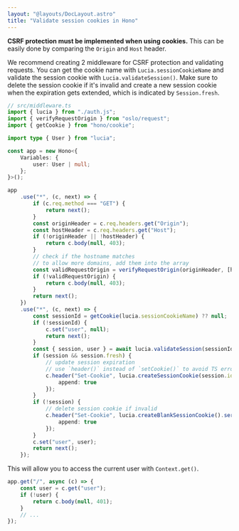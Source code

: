 ```yaml
---
layout: "@layouts/DocLayout.astro"
title: "Validate session cookies in Hono"
---
```


**CSRF protection must be implemented when using cookies.** This can be easily done by comparing the `Origin` and `Host` header.

We recommend creating 2 middleware for CSRF protection and validating requests. You can get the cookie name with `Lucia.sessionCookieName` and validate the session cookie with `Lucia.validateSession()`. Make sure to delete the session cookie if it's invalid and create a new session cookie when the expiration gets extended, which is indicated by `Session.fresh`.

```ts
// src/middleware.ts
import { lucia } from "./auth.js";
import { verifyRequestOrigin } from "oslo/request";
import { getCookie } from "hono/cookie";

import type { User } from "lucia";

const app = new Hono<{
	Variables: {
		user: User | null;
	};
}>();

app
	.use("*", (c, next) => {
		if (c.req.method === "GET") {
			return next();
		}
		const originHeader = c.req.headers.get("Origin");
		const hostHeader = c.req.headers.get("Host");
		if (!originHeader || !hostHeader) {
			return c.body(null, 403);
		}
		// check if the hostname matches
		// to allow more domains, add them into the array
		const validRequestOrigin = verifyRequestOrigin(originHeader, [hostHeader]);
		if (!validRequestOrigin) {
			return c.body(null, 403);
		}
		return next();
	})
	.use("*", (c, next) => {
		const sessionId = getCookie(lucia.sessionCookieName) ?? null;
		if (!sessionId) {
			c.set("user", null);
			return next();
		}
		const { session, user } = await lucia.validateSession(sessionId);
		if (session && session.fresh) {
			// update session expiration
			// use `header()` instead of `setCookie()` to avoid TS errors
			c.header("Set-Cookie", lucia.createSessionCookie(session.id).serialize(), {
				append: true
			});
		}
		if (!session) {
			// delete session cookie if invalid
			c.header("Set-Cookie", lucia.createBlankSessionCookie().serialize(), {
				append: true
			});
		}
		c.set("user", user);
		return next();
	});
```

This will allow you to access the current user with `Context.get()`.

```ts
app.get("/", async (c) => {
	const user = c.get("user");
	if (!user) {
		return c.body(null, 401);
	}
	// ...
});
```
